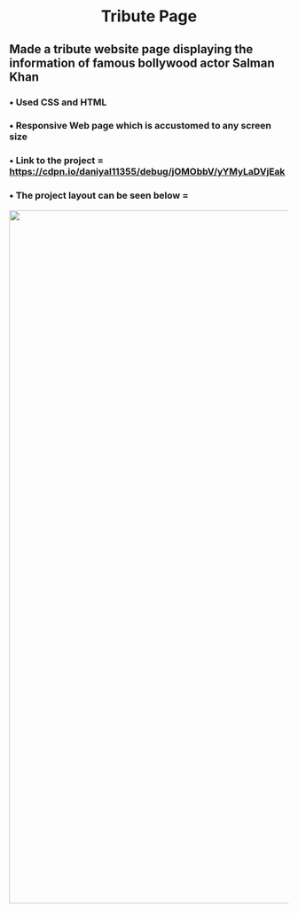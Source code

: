 # <p align = "center" > Tribute Page </p>   

##  Made a tribute website page displaying the information of famous bollywood actor Salman Khan
###  • Used CSS and HTML 
###  • Responsive Web page which is accustomed to any screen size 
###  • Link to the project = https://cdpn.io/daniyal11355/debug/jOMObbV/yYMyLaDVjEak
###  • The project layout can be seen below = 


<p align = "center" >
<img src="https://github.com/aqib-javed1119/Some-projects-here/blob/main/Projects/Web%20dev%20projects/Responsive%20Web%20design%20projects/Tribute%20page/src/Tribute.png" width="1250" height="1250" />
